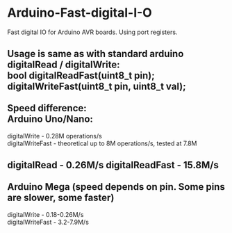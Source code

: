 # Arduino-Fast-digital-I-O
Fast digital IO for Arduino AVR boards.
Using port registers.

Usage is same as with standard arduino digitalRead / digitalWrite: <br>
**bool digitalReadFast(uint8_t pin);<br>
digitalWriteFast(uint8_t pin, uint8_t val);**<br>
<br>
Speed difference:<br>
**Arduino Uno/Nano:<br>**
-------------------------
digitalWrite - 0.28M operations/s<br>
digitalWriteFast - theoretical up to 8M operations/s, tested at 7.8M

digitalRead - 0.26M/s
digitalReadFast - 15.8M/s<br><br>
**Arduino Mega** (speed depends on pin. Some pins are slower, some faster)<br>
---------------------
digitalWrite - 0.18-0.26M/s<br>
digitalWriteFast - 3.2-7.9M/s

